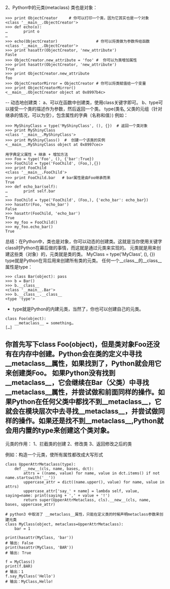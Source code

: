 2、Python中的元类(metaclass)
类也是对象：
```
>>> print ObjectCreator     # 你可以打印一个类，因为它其实也是一个对象
<class '__main__.ObjectCreator'>
>>> def echo(o):
…       print o
…
>>> echo(ObjectCreator)                 # 你可以将类做为参数传给函数
<class '__main__.ObjectCreator'>
>>> print hasattr(ObjectCreator, 'new_attribute')
Fasle
>>> ObjectCreator.new_attribute = 'foo' #  你可以为类增加属性
>>> print hasattr(ObjectCreator, 'new_attribute')
True
>>> print ObjectCreator.new_attribute
foo
>>> ObjectCreatorMirror = ObjectCreator # 你可以将类赋值给一个变量
>>> print ObjectCreatorMirror()
<__main__.ObjectCreator object at 0x8997b4c>
```
--
动态地创建类：
a、可以在函数中创建类，使用class关键字即可。
b、type可以接受一个类的描述作为参数，然后返回一个类。
type(类名, 父类的元组（针对继承的情况，可以为空），包含属性的字典（名称和值）)
例如：
```
>>> MyShinyClass = type('MyShinyClass', (), {})  # 返回一个类对象
>>> print MyShinyClass
<class '__main__.MyShinyClass'>
>>> print MyShinyClass()  #  创建一个该类的实例
<__main__.MyShinyClass object at 0x8997cec>

用字典定义属性 + 继承 + 增加方法
>>> Foo = type('Foo', (), {'bar':True})
>>> FooChild = type('FooChild', (Foo,),{})
>>> print FooChild
<class '__main__.FooChild'>
>>> print FooChild.bar   # bar属性是由Foo继承而来
True
>>> def echo_bar(self):
…       print self.bar
…
>>> FooChild = type('FooChild', (Foo,), {'echo_bar': echo_bar})
>>> hasattr(Foo, 'echo_bar')
False
>>> hasattr(FooChild, 'echo_bar')
True
>>> my_foo = FooChild()
>>> my_foo.echo_bar()
True
```

总结：在Python中，类也是对象，你可以动态的创建类。这就是当你使用关键字class时Python在幕后做的事情，而这就是通过元类来实现的。
元类就是用来创建这些类（对象）的，元类就是类的类。
MyClass = type('MyClass', (), {})
type就是Python在背后用来创建所有类的元类。
任何一个__class__的__class__属性是type：
```
>>> class Bar(object): pass
>>> b = Bar()
>>> b.__class__
<class '__main__.Bar'>
>>> b.__class__.__class__
<type 'type'>
```
+ type就是Python的内建元类，当然了，你也可以创建自己的元类。
```
class Foo(object):
	__metaclass__ = something…
[…]
```
你首先写下class Foo(object)，但是类对象Foo还没有在内存中创建。Python会在类的定义中寻找__metaclass__属性，如果找到了，Python就会用它来创建类Foo。
如果Python没有找到__metaclass__，它会继续在Bar（父类）中寻找__metaclass__属性，并尝试做和前面同样的操作。如果Python在任何父类中都找不到__metaclass__，它就会在模块层次中去寻找__metaclass__，并尝试做同样的操作。如果还是找不到__metaclass__,Python就会用内置的type来创建这个类对象。
--
元类的作用：
1、拦截类的创建
2、修改类
3、返回修改之后的类

例如：构造一个元类，使所有属性都改成大写形式
```
class UpperAttrMetaclass(type):
    def __new__(cls, name, bases, dct):
        attrs = ((name, value) for name, value in dct.items() if not name.startswith('__'))
        uppercase_attr = dict((name.upper(), value) for name, value in attrs)
        uppercase_attr['say_' + name] = lambda self, value, saying=name: print(saying + ',' + value + '!')
        return super(UpperAttrMetaclass, cls).__new__(cls, name, bases, uppercase_attr)

# python3 中取消了 __metaclass__属性，只能在定义类的时候声明metaclass参数来创建元类
class MyClass(object, metaclass=UpperAttrMetaclass):
    bar = 1

print(hasattr(MyClass, 'bar'))
# 输出: False
print(hasattr(MyClass, 'BAR'))
# 输出: True

f = MyClass()
print(f.BAR)
# 输出：1
f.say_MyClass('Hello')
# 输出：MyClass,Hello!
```
